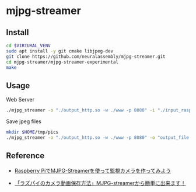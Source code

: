 # mjpg-streamer

## Install

``` sh
cd $VIRTURAL_VENV
sudo apt install -y git cmake libjpeg-dev
git clone https://github.com/neuralassembly/mjpg-streamer.git
cd mjpg-streamer/mjpg-streamer-experimental
make
```

## Usage

Web Server
``` sh
./mjpg_streamer -o "./output_http.so -w ./www -p 8080" -i "./input_raspicam.so -x 1920 -y 1080 -fps $FPS -q 10 -rot 180 -vs"
```

Save jpeg files
``` sh
mkdir $HOME/tmp/pics
./mjpg_streamer -o "./output_http.so -w ./www -p 8080" -o "output_file.so -f $HOME/tmp/pics -d 2000" -i "./input_raspicam.so -x 1920 -y 1080 -fps 30 -q 10 -rot 180"
```

## Reference

* [Raspberry PiでMJPG-Streamerを使って監視カメラを作ってみよう](https://ponkichi.blog/mjpg-streamer/)

* [「ラズパイのカメラ動画保存方法」MJPG-streamerから簡単に出来ます！](https://denkenmusic.com/%E3%80%8C%E3%83%A9%E3%82%BA%E3%83%91%E3%82%A4%E3%81%AE%E3%82%AB%E3%83%A1%E3%83%A9%E5%8B%95%E7%94%BB%E4%BF%9D%E5%AD%98%E6%96%B9%E6%B3%95%E3%80%8Dmjpg-streamer%E3%81%8B%E3%82%89%E7%B0%A1%E5%8D%98/)
